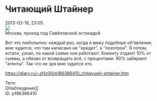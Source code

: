 Читающий Штайнер
=================

   
 2013-03-18, 23:05   
    [![](http://s42.radikal.ru/i098/1303/30/8b2b7b3d0f8at.jpg)](http://radikal.ru/F/s42.radikal.ru/i098/1303/30/8b2b7b3d0f8a.jpg)     
 Москва, проход под Савёловской эстакадой.   
   
 Вот что любопытно: каждый раз, когда я вижу подобные об'явления, мне чудится, что там написано не "кредит", а "лохотрон". Я потом, кстати, узнал, по какой схеме они работают. Клиенту отдают 10% от суммы, а обязан от возвращать всё, с процентами. 90% забирают "агенты". Так что не зря мне чудится это.   
    
 <https://diary.ru/~zHz00/p186386410_chitayuwij-shtajner.htm>   
   
 Теги:   
 [[Наблюдения]]   
 ID: p186386410